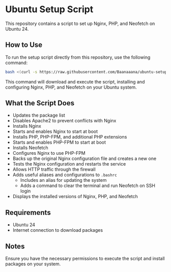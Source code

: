 # Ubuntu Setup Script

This repository contains a script to set up Nginx, PHP, and Neofetch on Ubuntu 24.

## How to Use

To run the setup script directly from this repository, use the following command:

```bash
bash <(curl -s https://raw.githubusercontent.com/Baanaaana/ubuntu-setup/main/ubuntu-setup.sh)
```

This command will download and execute the script, installing and configuring Nginx, PHP, and Neofetch on your Ubuntu system.

## What the Script Does

- Updates the package list
- Disables Apache2 to prevent conflicts with Nginx
- Installs Nginx
- Starts and enables Nginx to start at boot
- Installs PHP, PHP-FPM, and additional PHP extensions
- Starts and enables PHP-FPM to start at boot
- Installs Neofetch
- Configures Nginx to use PHP-FPM
- Backs up the original Nginx configuration file and creates a new one
- Tests the Nginx configuration and restarts the service
- Allows HTTP traffic through the firewall
- Adds useful aliases and configurations to `.bashrc`
  - Includes an alias for updating the system
  - Adds a command to clear the terminal and run Neofetch on SSH login
- Displays the installed versions of Nginx, PHP, and Neofetch

## Requirements

- Ubuntu 24
- Internet connection to download packages

## Notes

Ensure you have the necessary permissions to execute the script and install packages on your system.